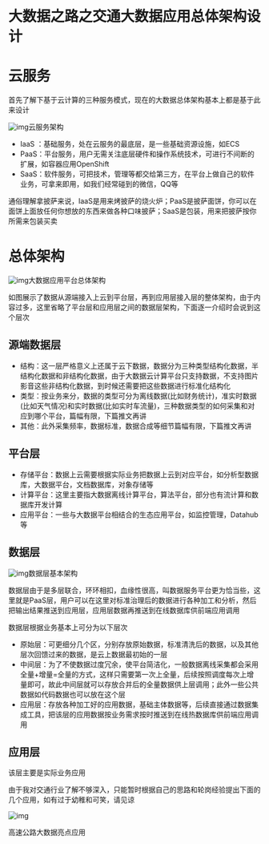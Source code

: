 # 大数据之路之交通大数据应用总体架构设计

# 云服务

首先了解下基于云计算的三种服务模式，现在的大数据总体架构基本上都是基于此来设计

![img](https://img-blog.csdnimg.cn/20190718134057307.png?x-oss-process=image/watermark,type_ZmFuZ3poZW5naGVpdGk,shadow_10,text_aHR0cHM6Ly9ibG9nLmNzZG4ubmV0L21vY2hvdTExMQ==,size_16,color_FFFFFF,t_70)云服务架构

- IaaS ：基础服务，处在云服务的最底层，是一些基础资源设施，如ECS
- PaaS：平台服务，用户无需关注底层硬件和操作系统技术，可进行不间断的扩展，如容器应用OpenShift
- SaaS：软件服务，可把技术，管理等都交给第三方，在平台上做自己的软件业务，可拿来即用，如我们经常碰到的微信，QQ等

通俗理解拿披萨来说，IaaS是用来烤披萨的烧火炉；PaaS是披萨面饼，你可以在面饼上面放任何你想放的东西来做各种口味披萨；SaaS是包装，用来把披萨按你所需来包装买卖

# 总体架构

![img](https://img-blog.csdnimg.cn/20190718134615119.jpg?x-oss-process=image/watermark,type_ZmFuZ3poZW5naGVpdGk,shadow_10,text_aHR0cHM6Ly9ibG9nLmNzZG4ubmV0L21vY2hvdTExMQ==,size_16,color_FFFFFF,t_70)大数据应用平台总体架构

如图展示了数据从源端接入上云到平台层，再到应用层接入层的整体架构，由于内容过多，这里省略了平台层和应用层之间的数据层架构，下面逐一介绍时会说到这个层次

## 源端数据层

- 结构：这一层严格意义上还属于云下数据，数据分为三种类型结构化数据，半结构化数据和非结构化数据，由于大数据云计算平台只支持数据，不支持图片影音这些非结构化数据，到时候还需要把这些数据进行标准化结构化
- 类型：按业务来分，数据的类型可分为离线数据(比如财务统计)，准实时数据(比如天气情况)和实时数据(比如实时车流量)，三种数据类型的如何采集和对应到哪个平台，篇幅有限，下篇推文再讲
- 其他：此外采集频率，数据标准，数据合成等细节篇幅有限，下篇推文再讲

## 平台层

- 存储平台：数据上云需要根据实际业务把数据上云到对应平台，如分析型数据库，大数据平台，文档数据库，对象存储等
- 计算平台：这里主要指大数据离线计算平台，算法平台，部分也有流计算和数据库开发计算
- 应用平台：一些与大数据平台相结合的生态应用平台，如监控管理，Datahub等

## 数据层

![img](https://img-blog.csdnimg.cn/20190718134727726.jpg?x-oss-process=image/watermark,type_ZmFuZ3poZW5naGVpdGk,shadow_10,text_aHR0cHM6Ly9ibG9nLmNzZG4ubmV0L21vY2hvdTExMQ==,size_16,color_FFFFFF,t_70)数据层基本架构

数据层由于是多层联合，环环相扣，血缘性很高，叫数据服务平台更为恰当些，这里就是PaaS层，用户可以在这里对标准治理后的数据进行各种加工和分析，然后把输出结果推送到应用层，应用层数据再推送到在线数据库供前端应用调用

数据层根据业务基本上可分为以下层次

- 原始层：可更细分几个区，分别存放原始数据，标准清洗后的数据，以及其他层次回馈过来的数据，是云上数据最初始的一层
- 中间层：为了不使数据过度冗余，使平台简洁化，一般数据离线采集都会采用全量+增量=全量的方式，这样只需要第一次上全量，后续按照调度每次上增量即可，故此中间层就可以存放合并后的全量数据供上层调用；此外一些公共数据如代码数据也可以放在这个层
- 应用层：存放各种加工好的应用数据，基础主体数据等，后续直接通过数据集成工具，把该层的应用数据按业务需求按时推送到在线热数据库供前端应用调用

## 应用层

该层主要是实际业务应用

由于我对交通行业了解不够深入，只能暂时根据自己的思路和轮岗经验提出下面的几个应用，如有过于幼稚和可笑，请见谅

![img](https://img-blog.csdnimg.cn/20190718134552522.png?x-oss-process=image/watermark,type_ZmFuZ3poZW5naGVpdGk,shadow_10,text_aHR0cHM6Ly9ibG9nLmNzZG4ubmV0L21vY2hvdTExMQ==,size_16,color_FFFFFF,t_70)

高速公路大数据亮点应用